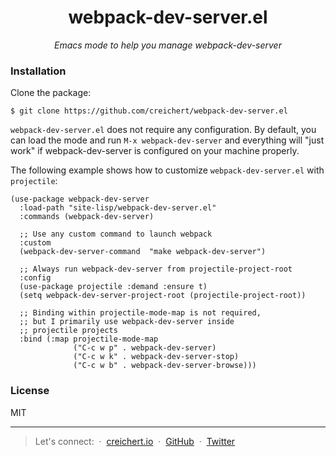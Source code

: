 <div align="center">
  <h1>webpack-dev-server.el</h1>
  <i>Emacs mode to help you manage webpack-dev-server</i>
</div>

### Installation

Clone the package:

```
$ git clone https://github.com/creichert/webpack-dev-server.el
```

`webpack-dev-server.el` does not require any configuration. By default, you can
load the mode and run `M-x webpack-dev-server` and everything will "just work"
if webpack-dev-server is configured on your machine properly.

The following example shows how to customize `webpack-dev-server.el` with
`projectile`:

```elisp
(use-package webpack-dev-server
  :load-path "site-lisp/webpack-dev-server.el"
  :commands (webpack-dev-server)

  ;; Use any custom command to launch webpack
  :custom
  (webpack-dev-server-command  "make webpack-dev-server")

  ;; Always run webpack-dev-server from projectile-project-root
  :config
  (use-package projectile :demand :ensure t)
  (setq webpack-dev-server-project-root (projectile-project-root))

  ;; Binding within projectile-mode-map is not required,
  ;; but I primarily use webpack-dev-server inside
  ;; projectile projects
  :bind (:map projectile-mode-map
              ("C-c w p" . webpack-dev-server)
              ("C-c w k" . webpack-dev-server-stop)
              ("C-c w b" . webpack-dev-server-browse)))
```


### License

MIT

---

> Let's connect:  &nbsp;&middot;&nbsp;
> [creichert.io](https://creichert.io) &nbsp;&middot;&nbsp;
> [GitHub](https://github.com/creichert.io) &nbsp;&middot;&nbsp;
> [Twitter](https://twitter.com/creichert07)
